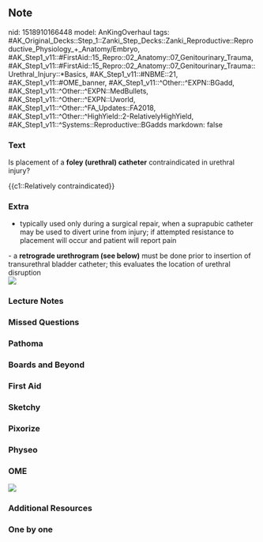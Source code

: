 ## Note
nid: 1518910166448
model: AnKingOverhaul
tags: #AK_Original_Decks::Step_1::Zanki_Step_Decks::Zanki_Reproductive::Reproductive_Physiology_+_Anatomy/Embryo, #AK_Step1_v11::#FirstAid::15_Repro::02_Anatomy::07_Genitourinary_Trauma, #AK_Step1_v11::#FirstAid::15_Repro::02_Anatomy::07_Genitourinary_Trauma::Urethral_Injury::*Basics, #AK_Step1_v11::#NBME::21, #AK_Step1_v11::#OME_banner, #AK_Step1_v11::^Other::^EXPN::BGadd, #AK_Step1_v11::^Other::^EXPN::MedBullets, #AK_Step1_v11::^Other::^EXPN::Uworld, #AK_Step1_v11::^Other::^FA_Updates::FA2018, #AK_Step1_v11::^Other::^HighYield::2-RelativelyHighYield, #AK_Step1_v11::^Systems::Reproductive::BGadds
markdown: false

### Text
Is placement of a <b>foley (urethral) catheter</b> contraindicated
in urethral injury?
<div>
  {{c1::Relatively contraindicated}}
</div>

### Extra
- typically used only during a surgical repair, when a suprapubic
catheter may be used to divert urine from injury; if attempted
resistance to placement will occur and patient will report pain
<div>
  - a <b>retrograde urethrogram (see below)</b> must be done prior
  to insertion of transurethral bladder catheter; this evaluates
  the location of urethral disruption
</div>
<div><img src="paste-329415401668609.jpg"></div>

### Lecture Notes


### Missed Questions


### Pathoma


### Boards and Beyond


### First Aid


### Sketchy


### Pixorize


### Physeo


### OME
<div class="ome-widget">
  <a href="https://onlinemeded.org?ref=anki"><img src=
  "_OME_AnkiFlashcards_General_7.png"></a>
</div>

### Additional Resources


### One by one


